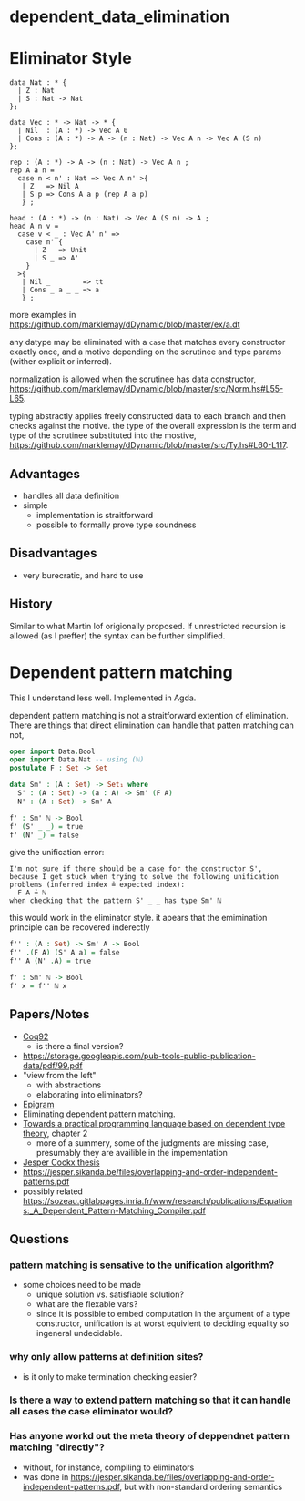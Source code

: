 # dependent_data_elimination

# Eliminator Style

```
data Nat : * {
  | Z : Nat
  | S : Nat -> Nat
};

data Vec : * -> Nat -> * {
  | Nil  : (A : *) -> Vec A 0
  | Cons : (A : *) -> A -> (n : Nat) -> Vec A n -> Vec A (S n)
};

rep : (A : *) -> A -> (n : Nat) -> Vec A n ;
rep A a n = 
  case n < n' : Nat => Vec A n' >{
   | Z   => Nil A
   | S p => Cons A a p (rep A a p)
   } ;

head : (A : *) -> (n : Nat) -> Vec A (S n) -> A ;
head A n v = 
  case v < _ : Vec A' n' => 
    case n' {
      | Z   => Unit
      | S _ => A'
    }
  >{
   | Nil _        => tt
   | Cons _ a _ _ => a
   } ;
```
more examples in https://github.com/marklemay/dDynamic/blob/master/ex/a.dt

any datype may be eliminated with a `case` that matches every constructor exactly once, and a motive depending on the scrutinee and type params (wither explicit or inferred).

normalization is allowed when the scrutinee has data constructor, https://github.com/marklemay/dDynamic/blob/master/src/Norm.hs#L55-L65.

typing abstractly applies freely constructed data to each branch and then checks against the motive. the type of the overall expression is the term and type of the scrutinee substituted into the mostive, https://github.com/marklemay/dDynamic/blob/master/src/Ty.hs#L60-L117.

## Advantages
* handles all data definition
* simple
  * implementation is straitforward
  * possible to formally prove type soundness
## Disadvantages
* very burecratic, and hard to use

## History
Similar to what Martin lof origionally proposed.  If unrestricted recursion is allowed (as I preffer) the syntax can be further simplified.


# Dependent pattern matching
This I understand less well. Implemented in Agda.

dependent pattern matching is not a straitforward extention of elimination.  There are things that direct elimination can handle that patten matching can not,
```agda
open import Data.Bool
open import Data.Nat -- using (ℕ)
postulate F : Set -> Set

data Sm' : (A : Set) -> Set₁ where
  S' : (A : Set) -> (a : A) -> Sm' (F A)
  N' : (A : Set) -> Sm' A

f' : Sm' ℕ -> Bool
f' (S' _ _) = true
f' (N' _) = false
```
give the unification error:
```
I'm not sure if there should be a case for the constructor S',
because I get stuck when trying to solve the following unification
problems (inferred index ≟ expected index):
  F A ≟ ℕ
when checking that the pattern S' _ _ has type Sm' ℕ
```
this would work in the eliminator style. it apears that the emimination principle can be recovered inderectly
```agda
f'' : (A : Set) -> Sm' A -> Bool
f'' .(F A) (S' A a) = false
f'' A (N' .A) = true

f' : Sm' ℕ -> Bool
f' x = f'' ℕ x
```

## Papers/Notes
* [Coq92](https://wonks.github.io/type-theory-reading-group/papers/proc92-coquand.pdf)
  * is there a final version?
* https://storage.googleapis.com/pub-tools-public-publication-data/pdf/99.pdf
* "view from the left"
  * with abstractions
  * elaborating into eliminators?
* [Epigram](http://www.e-pig.org/)
* Eliminating dependent pattern matching.
* [Towards a practical programming language based on dependent type theory](http://www.cse.chalmers.se/~ulfn/papers/thesis.pdf), chapter 2
  * more of a summery, some of the judgments are missing case, presumably they are availible in the impementation
* [Jesper Cockx thesis](https://jesper.sikanda.be/files/thesis-final-digital.pdf)
* https://jesper.sikanda.be/files/overlapping-and-order-independent-patterns.pdf
* possibly related https://sozeau.gitlabpages.inria.fr/www/research/publications/Equations:_A_Dependent_Pattern-Matching_Compiler.pdf

## Questions
### pattern matching is sensative to the unification algorithm?
* some choices need to be made
  * unique solution vs. satisfiable solution?
  * what are the flexable vars?
  * since it is possible to embed computation in the argument of a type constructor, unification is at worst equivlent to deciding equality so ingeneral undecidable.

### why only allow patterns at definition sites?
* is it only to make termination checking easier?


### Is there a way to extend pattern matching so that it can handle all cases the case eliminator would?

### Has anyone workd out the meta theory of deppendnet pattern matching "directly"?
* without, for instance, compiling to eliminators
* was done in https://jesper.sikanda.be/files/overlapping-and-order-independent-patterns.pdf, but with non-standard ordering semantics

